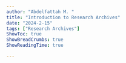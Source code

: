 ```yaml
---
author: "Abdelfattah M. "
title: "Introduction to Research Archives"
date: "2024-2-15"
tags: ["Research Archives"]
ShowToc: true
ShowBreadCrumbs: true
ShowReadingTime: true

---
```

